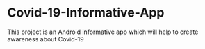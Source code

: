# Covid-19-Informative-App
This project is an Android informative app which will help to create awareness about Covid-19
